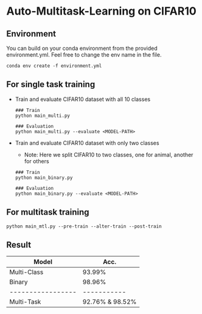 # Auto-Multitask-Learning on CIFAR10

## Environment
You can build on your conda environment from the provided environment.yml. Feel free to change the env name in the file.
```
conda env create -f environment.yml
```

## For single task training

 - Train and evaluate CIFAR10 dataset with all 10 classes
    ```
    ### Train
    python main_multi.py

    ### Evaluation
    python main_multi.py --evaluate <MODEL-PATH>
    ```
 
 - Train and evaluate CIFAR10 dataset with only two classes
    - Note: Here we split CIFAR10 to two classes, one for animal, another for others
    ```
    ### Train
    python main_binary.py

    ### Evaluation
    python main_binary.py --evaluate <MODEL-PATH>
    ```


## For multitask training

```
python main_mtl.py --pre-train --alter-train --post-train
```
 
## Result

| Model             | Acc.        |
| ----------------- | ----------- |
| Multi-Class       | 93.99%      |
| Binary            | 98.96%      |
| ----------------- | ----------- |
| Multi-Task        | 92.76% & 98.52% |